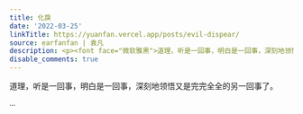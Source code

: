```yaml
---
title: 化戾
date: '2022-03-25'
linkTitle: https://yuanfan.vercel.app/posts/evil-dispear/
source: earfanfan | 袁凡
description: <p><font face="微软雅黑">道理，听是一回事，明白是一回事，深刻地领悟又是完完全全的另一回事了。</p> ...
disable_comments: true
---
```

<p><font face="微软雅黑">道理，听是一回事，明白是一回事，深刻地领悟又是完完全全的另一回事了。</p> ...